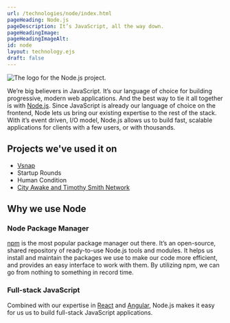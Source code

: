 ```yaml
---
url: /technologies/node/index.html
pageHeading: Node.js
pageDescription: It’s JavaScript, all the way down.
pageHeadingImage:
pageHeadingImageAlt:
id: node
layout: technology.ejs
draft: false
---
```


<div class="card-image--hang-right-wide">
  <img src="/images/technology-icons/node-logo.svg" alt="The logo for the Node.js project." />
</div>

<p>We’re big believers in JavaScript. It’s our language of choice for building progressive, modern web applications. And the best way to tie it all together is with <a href="https://nodejs.org/en/">Node.js</a>. Since JavaScript is already our language of choice on the frontend, Node lets us bring our existing expertise to the rest of the stack. With it’s event driven, I/O model, Node.js allows us to build fast, scalable applications for clients with a few users, or with thousands.</p>

<h2 class="text-heading-two">Projects we've used it on</h2>

<ul>
  <li><a href="/work/vsnap">Vsnap</a></li>
  <li>Startup Rounds</li>
  <li>Human Condition</li>
  <li><a href="/work/social-impact-calendar">City Awake and Timothy Smith Network</a></li>
</ul>

<h2 class="text-heading-two">Why we use Node</h2>

<h3 class="text-heading-three">Node Package Manager</h3>

<p><a href="https://docs.npmjs.com/">npm</a> is the most popular package manager out there. It’s an open-source, shared repository of ready-to-use Node.js tools and modules. It helps us install and maintain the packages we use to make our code more efficient, and provides an easy interface to work with them. By utilizing npm, we can go from nothing to something in record time.</p>

<h3 class="text-heading-three">Full-stack JavaScript</h3>

<p>Combined with our expertise in <a href="https://facebook.github.io/react/">React</a> and <a href="https://angular.io/">Angular</a>, Node.js makes it easy for us us to build full-stack JavaScript applications.</p>
